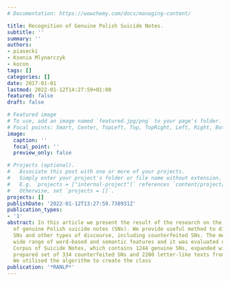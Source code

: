 ```yaml
---
# Documentation: https://wowchemy.com/docs/managing-content/

title: Recognition of Genuine Polish Suicide Notes.
subtitle: ''
summary: ''
authors:
- piasecki
- Ksenia Mlynarczyk
- kocon
tags: []
categories: []
date: 2017-01-01
lastmod: 2022-01-12T14:27:59+01:00
featured: false
draft: false

# Featured image
# To use, add an image named `featured.jpg/png` to your page's folder.
# Focal points: Smart, Center, TopLeft, Top, TopRight, Left, Right, BottomLeft, Bottom, BottomRight.
image:
  caption: ''
  focal_point: ''
  preview_only: false

# Projects (optional).
#   Associate this post with one or more of your projects.
#   Simply enter your project's folder or file name without extension.
#   E.g. `projects = ["internal-project"]` references `content/project/deep-learning/index.md`.
#   Otherwise, set `projects = []`.
projects: []
publishDate: '2022-01-12T13:27:59.738931Z'
publication_types:
- '1'
abstract: In this article we present the result of the research on the recognition
  of genuine Polish suicide notes (SNs). We provide useful method to distinguish between
  SNs and other types of discourse, including counterfeited SNs. The method uses a
  wide range of word-based and semantic features and it was evaluated using Polish
  Corpus of Suicide Notes, which contains 1244 genuine SNs, expanded with a manually
  prepared set of 334 counterfeited SNs and 2200 letter-like texts from the Internet.
  We utilised the algorithm to create the class
publication: '*RANLP*'
---
```

